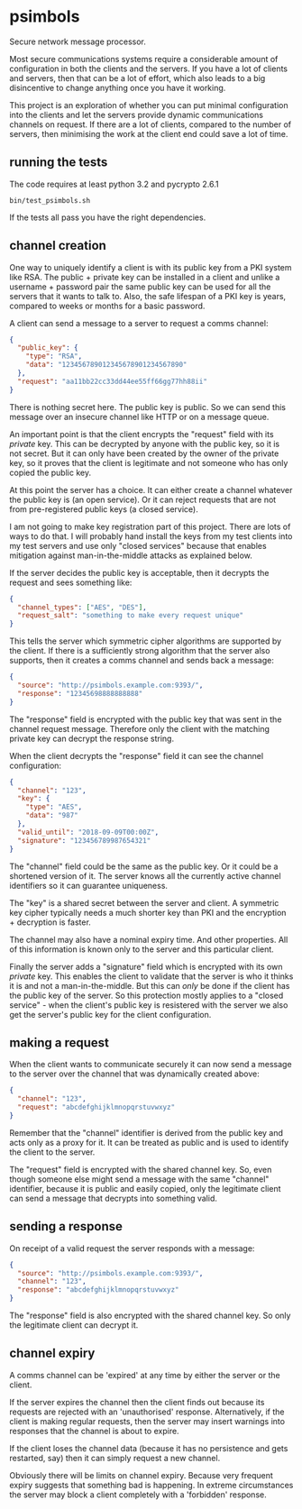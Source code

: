 # psimbols

Secure network message processor.

Most secure communications systems require a considerable amount of
configuration in both the clients and the servers. If you have a lot
of clients and servers, then that can be a lot of effort, which
also leads to a big disincentive to change anything once you have it
working.

This project is an exploration of whether you can put minimal configuration
into the clients and let the servers provide dynamic communications channels
on request. If there are a lot of clients, compared to the number of servers,
then minimising the work at the client end could save a lot of time.

## running the tests

The code requires at least python 3.2 and pycrypto 2.6.1
```
bin/test_psimbols.sh
```

If the tests all pass you have the right dependencies.

## channel creation

One way to uniquely identify a client is with its public key from a PKI
system like RSA. The public + private key can be installed in a client
and unlike a username + password pair the same public key can be used for
all the servers that it wants to talk to. Also, the safe lifespan of a PKI
key is years, compared to weeks or months for a basic password.

A client can send a message to a server to request a comms channel:
```json
{
  "public_key": {
    "type": "RSA",
    "data": "123456789012345678901234567890"
  },
  "request": "aa11bb22cc33dd44ee55ff66gg77hh88ii"
}
```

There is nothing secret here. The public key is public. So we can send
this message over an insecure channel like HTTP or on a message queue.

An important point is that the client encrypts the "request" field
with its *private* key. This can be decrypted by anyone with the public key,
so it is not secret. But it can only have been created by the owner of the
private key, so it proves that the client is legitimate and not someone who
has only copied the public key.

At this point the server has a choice. It can either create a channel
whatever the public key is (an open service). Or it can reject requests
that are not from pre-registered public keys (a closed service).

I am not going to make key registration part of this project. There are
lots of ways to do that. I will probably hand install the keys from my
test clients into my test servers and use only "closed services" because
that enables mitigation against man-in-the-middle attacks as explained below.

If the server decides the public key is acceptable, then it decrypts the
request and sees something like:
```json
{
  "channel_types": ["AES", "DES"],
  "request_salt": "something to make every request unique"
}
```

This tells the server which symmetric cipher algorithms are supported by
the client. If there is a sufficiently strong algorithm that the server
also supports, then it creates a comms channel and sends back a message:
```json
{
  "source": "http://psimbols.example.com:9393/",
  "response": "12345698888888888"
}
```

The "response" field is encrypted with the public key that was sent in
the channel request message. Therefore only the client with the matching
private key can decrypt the response string.

When the client decrypts the "response" field it can see the channel
configuration:
```json
{
  "channel": "123",
  "key": {
    "type": "AES",
    "data": "987"
  },
  "valid_until": "2018-09-09T00:00Z",
  "signature": "123456789987654321"
}
```

The "channel" field could be the same as the public key. Or it could be
a shortened version of it. The server knows all the currently active
channel identifiers so it can guarantee uniqueness.

The "key" is a shared secret between the server and client. A symmetric key
cipher typically needs a much shorter key than PKI and the encryption +
decryption is faster.

The channel may also have a nominal expiry time. And other properties. All
of this information is known only to the server and this particular client.

Finally the server adds a "signature" field which is encrypted with its
own *private* key. This enables the client to validate that the server is
who it thinks it is and not a man-in-the-middle. But this can *only* be
done if the client has the public key of the server. So this protection
mostly applies to a "closed service" - when the client's public key is
resistered with the server we also get the server's public key for the
client configuration.

## making a request

When the client wants to communicate securely it can now send a message
to the server over the channel that was dynamically created above:
```json
{
  "channel": "123",
  "request": "abcdefghijklmnopqrstuvwxyz"
}
```

Remember that the "channel" identifier is derived from the public key and
acts only as a proxy for it. It can be treated as public and is used to
identify the client to the server.

The "request" field is encrypted with the shared channel key. So, even
though someone else might send a message with the same "channel" identifier,
because it is public and easily copied, only the legitimate client can
send a message that decrypts into something valid.

## sending a response

On receipt of a valid request the server responds with a message:
```json
{
  "source": "http://psimbols.example.com:9393/",
  "channel": "123",
  "response": "abcdefghijklmnopqrstuvwxyz"
}
```

The "response" field is also encrypted with the shared channel key. So only
the legitimate client can decrypt it.

## channel expiry

A comms channel can be 'expired' at any time by either the server or the
client.

If the server expires the channel then the client finds out because its
requests are rejected with an 'unauthorised' response. Alternatively, if
the client is making regular requests, then the server may insert warnings
into responses that the channel is about to expire. 

If the client loses the channel data (because it has no persistence and
gets restarted, say) then it can simply request a new channel.

Obviously there will be limits on channel expiry. Because very frequent
expiry suggests that something bad is happening. In extreme circumstances
the server may block a client completely with a 'forbidden' response.
